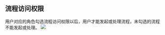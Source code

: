 ## 流程访问权限
用户对应的角色勾选流程访问权限以后，用户才能发起或处理流程，未勾选的流程不能发起或处理。
![](https://main.qcloudimg.com/raw/842a9b744b03644a004f6a66b988cb41.png)
